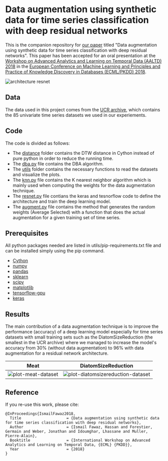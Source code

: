 # Data augmentation using synthetic data for time series classification with deep residual networks
This is the companion repository for [our paper](https://arxiv.org/abs/1808.02455) titled "Data augmentation using synthetic data for time series classification with deep residual networks".
This paper has been accepted for an oral presentation at the [Workshop on Advanced Analytics and Learning on Temporal Data (AALTD) 2018](https://project.inria.fr/aaldt18/) in the [European Conference on Machine Learning and Principles and Practice of Knowledge Discovery in Databases (ECML/PKDD) 2018](http://www.ecmlpkdd2018.org/).

![architecture resnet](https://github.com/hfawaz/aaltd18/blob/master/png/resnet-archi.png)

## Data
The data used in this project comes from the [UCR archive](http://www.cs.ucr.edu/~eamonn/time_series_data/), which contains the 85 univariate time series datasets we used in our experiements. 

## Code
The code is divided as follows: 
* The [distance](https://github.com/hfawaz/aaltd18/tree/master/distances/dtw) folder contains the DTW distance in Cython instead of pure python in order to reduce the running time.  
* The [dba.py](https://github.com/hfawaz/aaltd18/blob/master/dba.py) file contains the DBA algorithm.  
* The [utils](https://github.com/hfawaz/aaltd18/tree/master/utils) folder contains the necessary functions to read the datasets and visualize the plots.  
* The [knn.py](https://github.com/hfawaz/aaltd18/tree/master/knn.py) file contains the K nearest neighbor algorithm which is mainly used when computing the weights for the data augmentation technique.  
* The [resnet.py](https://github.com/hfawaz/aaltd18/tree/master/resnet.py) file contians the keras and tesnorflow code to define the architecture and train the deep learning model.  
* The [augment.py](https://github.com/hfawaz/aaltd18/tree/master/augment.py) file contains the method that generates the random weights (Average Selected) with a function that does the actual augmentation for a given training set of time series.  

## Prerequisites
All python packages needed are listed in utils/pip-requirements.txt file and can be installed simply using the pip command. 

* [Cython](http://cython.org/)  
* [numpy](http://www.numpy.org/)  
* [pandas](https://pandas.pydata.org/)  
* [sklearn](http://scikit-learn.org/stable/)  
* [scipy](https://www.scipy.org/)  
* [matplotlib](https://matplotlib.org/)  
* [tensorflow-gpu](https://www.tensorflow.org/)  
* [keras](https://keras.io/)  

## Results
The main contribution of a data augmentation technique is to improve the performance (accuracy) of a deep learning model especially for time series datasets with small training sets such as the DiatomSizeReduction (the smallest in the UCR archive) where we managed to increase the model's accuracy from 30% (without data augmentation) to 96% with data augmentation for a residual network architecture. 

Meat             |  DiatomSizeReduction
:-------------------------:|:-------------------------:
![plot-meat-dataset](https://github.com/hfawaz/aaltd18/blob/master/png/plot-meat.png)  |  ![plot-diatomsizereduction-dataset](https://github.com/hfawaz/aaltd18/blob/master/png/plot-generalization.png)

## Reference

If you re-use this work, please cite:

```
@InProceedings{IsmailFawaz2018,
  Title                    = {Data augmentation using synthetic data for time series classification with deep residual networks},
  Author                   = {Ismail Fawaz, Hassan and Forestier, Germain and Weber, Jonathan and Idoumghar, Lhassane and Muller, Pierre-Alain},
  Booktitle                = {International Workshop on Advanced Analytics and Learning on Temporal Data, {ECML} {PKDD}},
  Year                     = {2018}
}
```
